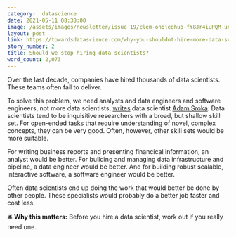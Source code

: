```yaml
---
category:  datascience
date: 2021-05-11 08:30:00
image: /assets/images/newsletter/issue_19/clem-onojeghuo-fY8Jr4iuPQM-unsplash.jpeg
layout: post
link: https://towardsdatascience.com/why-you-shouldnt-hire-more-data-scientists-3188a1597fa3
story_number: 2
title: Should we stop hiring data scientists?
word_count: 2,073
---
```


Over the last decade, companies have hired thousands of data scientists. These teams often fail to deliver. 

To solve this problem, we need analysts and data engineers and software engineers, not more data scientists, [writes](https://towardsdatascience.com/why-you-shouldnt-hire-more-data-scientists-3188a1597fa3) data scientist [Adam Sroka](https://www.linkedin.com/in/aesroka/). Data scientists tend to be inquisitive researchers with a broad, but shallow skill set. For open-ended tasks that require understanding of novel, complex concepts, they can be very good. Often, however, other skill sets would be more suitable.  

For writing business reports and presenting financical information, an analyst would be better. For building and managing data infrastructure and pipeline, a data engineer would be better. And for building robust scalable, interactive software, a software engineer would be better. 

Often data scientists end up doing the work that would better be done by other people. These specialists would probably do a better job faster and cost less. 

🛎️ **Why this matters:** Before you hire a data scientist, work out if you really need one.